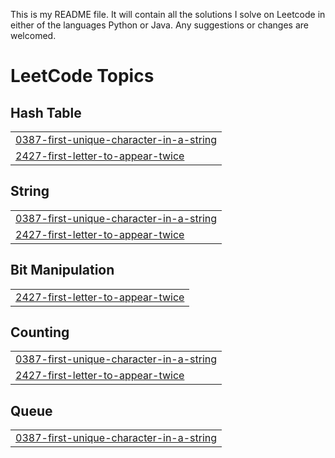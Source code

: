 This is my README file.
It will contain all the solutions I solve on Leetcode in either of the languages Python or Java.
Any suggestions or changes are welcomed.

<!---LeetCode Topics Start-->
# LeetCode Topics
## Hash Table
|  |
| ------- |
| [0387-first-unique-character-in-a-string](https://github.com/shreyasda/Leetcode-Solutions/tree/master/0387-first-unique-character-in-a-string) |
| [2427-first-letter-to-appear-twice](https://github.com/shreyasda/Leetcode-Solutions/tree/master/2427-first-letter-to-appear-twice) |
## String
|  |
| ------- |
| [0387-first-unique-character-in-a-string](https://github.com/shreyasda/Leetcode-Solutions/tree/master/0387-first-unique-character-in-a-string) |
| [2427-first-letter-to-appear-twice](https://github.com/shreyasda/Leetcode-Solutions/tree/master/2427-first-letter-to-appear-twice) |
## Bit Manipulation
|  |
| ------- |
| [2427-first-letter-to-appear-twice](https://github.com/shreyasda/Leetcode-Solutions/tree/master/2427-first-letter-to-appear-twice) |
## Counting
|  |
| ------- |
| [0387-first-unique-character-in-a-string](https://github.com/shreyasda/Leetcode-Solutions/tree/master/0387-first-unique-character-in-a-string) |
| [2427-first-letter-to-appear-twice](https://github.com/shreyasda/Leetcode-Solutions/tree/master/2427-first-letter-to-appear-twice) |
## Queue
|  |
| ------- |
| [0387-first-unique-character-in-a-string](https://github.com/shreyasda/Leetcode-Solutions/tree/master/0387-first-unique-character-in-a-string) |
<!---LeetCode Topics End-->